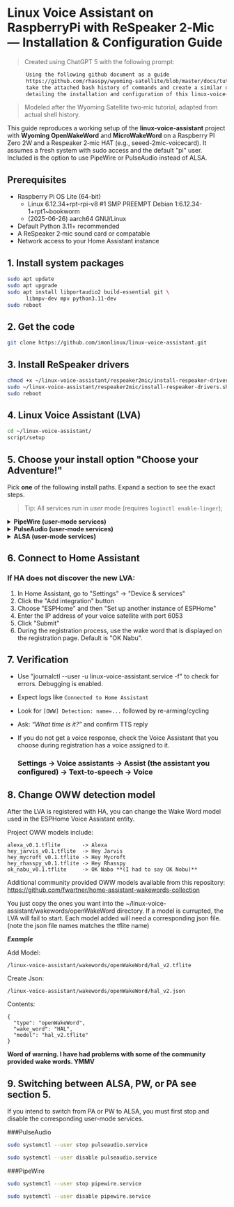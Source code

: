 # Linux Voice Assistant on RaspberryPi with ReSpeaker 2‑Mic — Installation & Configuration Guide

> Created using ChatGPT 5 with the following prompt:
```html
      Using the following github document as a guide
      https://github.com/rhasspy/wyoming-satellite/blob/master/docs/tutorial_2mic.md,
      take the attached bash history of commands and create a similar document
      detailing the installation and configuration of this linux-voice-assistant project.
```
> Modeled after the Wyoming Satellite two‑mic tutorial, adapted from actual shell history.

This guide reproduces a working setup of the **linux-voice-assistant** project with **Wyoming OpenWakeWord** and **MicroWakeWord** on a Raspberry PI Zero 2W and a Respeaker 2‑mic HAT (e.g., seeed-2mic-voicecard). It assumes a fresh system with sudo access and the default "pi" user. Included is the option to use PipeWire or PulseAudio instead of ALSA.

## Prerequisites
- Raspberry Pi OS Lite (64-bit)
  - Linux 6.12.34+rpt-rpi-v8 #1 SMP PREEMPT Debian 1:6.12.34-1+rpt1~bookworm
  - (2025-06-26) aarch64 GNU/Linux
- Default Python 3.11+ recommended
- A ReSpeaker 2‑mic sound card or compatable
- Network access to your Home Assistant instance


## 1. Install system packages

```bash
sudo apt update
sudo apt upgrade
sudo apt install libportaudio2 build-essential git \
      libmpv-dev mpv python3.11-dev 
sudo reboot
```


## 2. Get the code

```bash
git clone https://github.com/imonlinux/linux-voice-assistant.git
```


## 3. Install ReSpeaker drivers

```bash
chmod +x ~/linux-voice-assistant/respeaker2mic/install-respeaker-drivers.sh
sudo ~/linux-voice-assistant/respeaker2mic/install-respeaker-drivers.sh 
sudo reboot
```


## 4. Linux Voice Assistant (LVA)

```bash
cd ~/linux-voice-assistant/
script/setup
```


## 5. Choose your install option "Choose your Adventure!"

Pick **one** of the following install paths. Expand a section to see the exact steps.

> Tip: All services run in *user* mode (requires `loginctl enable-linger`);

<details>
<summary><strong>PipeWire (user-mode services)</strong></summary>

**Prep (PipeWire):** Follow the PipeWire tutorial first: [the tutorial](install_pipewire.md).

**Enable linger (required for user services to start after reboot):**
```bash
sudo loginctl enable-linger pi
```

**Install LVA user-mode services:**
```bash
mkdir -p ~/.config/systemd/user
```

```bash
cp ~/linux-voice-assistant/service/user-pw-linux-voice-assistant.service    ~/.config/systemd/user/linux-voice-assistant.service
```

**Enable & start:**
```bash
systemctl --user daemon-reload
systemctl --user enable --now linux-voice-assistant.service
```

**Verify:**
```bash
systemctl --user status linux-voice-assistant --no-pager -l
```
</details>

<details>
<summary><strong>PulseAudio (user-mode services)</strong></summary>

**Prep (PulseAudio):** Follow the PulseAudio tutorial first: [the tutorial](install_pulseaudio.md).

**Enable linger (required for user services to start after reboot):**
```bash
sudo loginctl enable-linger pi
```

**Install LVA user-mode services:**
```bash
mkdir -p ~/.config/systemd/user
```

```bash
cp ~/linux-voice-assistant/service/user-pa-linux-voice-assistant.service   ~/.config/systemd/user/linux-voice-assistant.service
```

**Enable & start:**
```bash
systemctl --user daemon-reload
systemctl --user enable --now linux-voice-assistant.service
```

**Verify:**
```bash
systemctl --user status linux-voice-assistant --no-pager -l
```
</details>

<details>
<summary><strong>ALSA (user-mode services)</strong></summary>

**No extra audio stack needed.** If you’re using a different sound card/driver, confirm device names:
```bash
arecord -l
aplay -l
```

**Enable linger (required for user services to start after reboot):**
```bash
sudo loginctl enable-linger pi
```

**Install LVA user-mode services:**

```bash
mkdir -p ~/.config/systemd/user
```

```bash
cp ~/linux-voice-assistant/service/user-linux-voice-assistant.service     ~/.config/systemd/user/linux-voice-assistant.service
```

**Enable & start:**
```bash
systemctl --user daemon-reload
systemctl --user enable --now linux-voice-assistant.service
```

**Verify:**
```bash
systemctl --user status linux-voice-assistant --no-pager -l
```
</details>

## 6. Connect to Home Assistant

### If HA does not discover the new LVA:

1. In Home Assistant, go to "Settings" -> "Device & services"
2. Click the "Add integration" button
3. Choose "ESPHome" and then "Set up another instance of ESPHome"
4. Enter the IP address of your voice satellite with port 6053
5. Click "Submit"
6. During the registration process, use the wake word that is displayed on the registration page. Default is "OK Nabu".


## 7. Verification

- Use "journalctl --user -u linux-voice-assistant.service -f" to check for errors. Debugging is enabled.
 - Expect logs like `Connected to Home Assistant`
 - Look for `[OWW] Detection: name=...` followed by re-arming/cycling
 - Ask: *“What time is it?”* and confirm TTS reply
- If you do not get a voice response, check the Voice Assistant that you choose during registration has a voice assigned to it.
  
     ### Settings -> Voice assistants -> Assist (the assistant you configured) -> Text-to-speech -> Voice


## 8. Change OWW detection model

After the LVA is registered with HA, you can change the Wake Word model used in the ESPHome Voice Assistant entity.

Project OWW models include:

```text
alexa_v0.1.tflite       -> Alexa
hey_jarvis_v0.1.tflite  -> Hey Jarvis
hey_mycroft_v0.1.tflite -> Hey Mycroft
hey_rhasspy_v0.1.tflite -> Hey Rhasspy
ok_nabu_v0.1.tflite     -> OK Nabo **(I had to say OK Nobu)**
```

Additional community provided OWW models available from this repository:
https://github.com/fwartner/home-assistant-wakewords-collection

You just copy the ones you want into the ~/linux-voice-assistant/wakewords/openWakeWord directory. If a model is currupted, the LVA will fail to start.
Each model added will need a corresponding json file. (note the json file names matches the tflite name)

***Example***

Add Model:
```
/linux-voice-assistant/wakewords/openWakeWord/hal_v2.tflite
```
Create Json:
```
/linux-voice-assistant/wakewords/openWakeWord/hal_v2.json
```

Contents:
```
{
  "type": "openWakeWord",
  "wake_word": "HAL",
  "model": "hal_v2.tflite"
}
```

**Word of warning. I have had problems with some of the community provided wake words. YMMV**


## 9. Switching between ALSA, PW, or PA see section 5.

If you intend to switch from PA or PW to ALSA, you must first stop and disable the corresponding user-mode services.

###PulseAudio

```bash
sudo systemctl --user stop pulseaudio.service
```
```bash
sudo systemctl --user disable pulseaudio.service
```
###PipeWire

```bash
sudo systemctl --user stop pipewire.service
```
```bash
sudo systemctl --user disable pipewire.service
```
